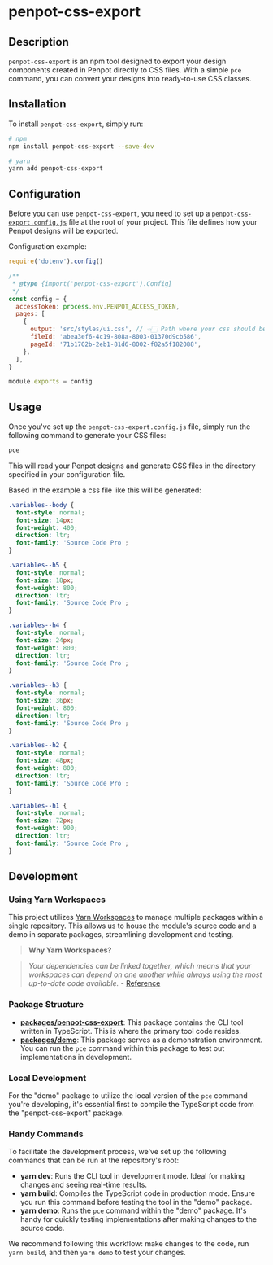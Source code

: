 # penpot-css-export

## Description

`penpot-css-export` is an npm tool designed to export your design components created in Penpot directly to CSS files. With a simple `pce` command, you can convert your designs into ready-to-use CSS classes.

## Installation

To install `penpot-css-export`, simply run:

```bash
# npm
npm install penpot-css-export --save-dev

# yarn
yarn add penpot-css-export
```

## Configuration

Before you can use `penpot-css-export`, you need to set up a [`penpot-css-export.config.js`](./packages/demo/penpot-css-export.config.js) file at the root of your project. This file defines how your Penpot designs will be exported.

Configuration example:

```js
require('dotenv').config()

/**
 * @type {import('penpot-css-export').Config}
 */
const config = {
  accessToken: process.env.PENPOT_ACCESS_TOKEN,
  pages: [
    {
      output: 'src/styles/ui.css', // 👈🏻 Path where your css should be generated.
      fileId: 'abea3ef6-4c19-808a-8003-01370d9cb586',
      pageId: '71b1702b-2eb1-81d6-8002-f82a5f182088',
    },
  ],
}

module.exports = config
```

## Usage

Once you've set up the `penpot-css-export.config.js` file, simply run the following command to generate your CSS files:

```bash
pce
```

This will read your Penpot designs and generate CSS files in the directory specified in your configuration file.

Based in the example a css file like this will be generated:

```css
.variables--body {
  font-style: normal;
  font-size: 14px;
  font-weight: 400;
  direction: ltr;
  font-family: 'Source Code Pro';
}

.variables--h5 {
  font-style: normal;
  font-size: 18px;
  font-weight: 800;
  direction: ltr;
  font-family: 'Source Code Pro';
}

.variables--h4 {
  font-style: normal;
  font-size: 24px;
  font-weight: 800;
  direction: ltr;
  font-family: 'Source Code Pro';
}

.variables--h3 {
  font-style: normal;
  font-size: 36px;
  font-weight: 800;
  direction: ltr;
  font-family: 'Source Code Pro';
}

.variables--h2 {
  font-style: normal;
  font-size: 48px;
  font-weight: 800;
  direction: ltr;
  font-family: 'Source Code Pro';
}

.variables--h1 {
  font-style: normal;
  font-size: 72px;
  font-weight: 900;
  direction: ltr;
  font-family: 'Source Code Pro';
}
```

## Development

### Using Yarn Workspaces

This project utilizes [Yarn Workspaces](https://classic.yarnpkg.com/lang/en/docs/workspaces/) to manage multiple packages within a single repository. This allows us to house the module's source code and a demo in separate packages, streamlining development and testing.

> **Why Yarn Workspaces?**

> _Your dependencies can be linked together, which means that your workspaces can depend on one another while always using the most up-to-date code available._ - [Reference](https://classic.yarnpkg.com/lang/en/docs/workspaces/#toc-why-would-you-want-to-do-this)

### Package Structure

- [**packages/penpot-css-export**](./packages/penpot-css-export/): This package contains the CLI tool written in TypeScript. This is where the primary tool code resides.
- [**packages/demo**](./packages/demo/): This package serves as a demonstration environment. You can run the `pce` command within this package to test out implementations in development.

### Local Development

For the "demo" package to utilize the local version of the `pce` command you're developing, it's essential first to compile the TypeScript code from the "penpot-css-export" package.

### Handy Commands

To facilitate the development process, we've set up the following commands that can be run at the repository's root:

- **yarn dev**: Runs the CLI tool in development mode. Ideal for making changes and seeing real-time results.
- **yarn build**: Compiles the TypeScript code in production mode. Ensure you run this command before testing the tool in the "demo" package.
- **yarn demo**: Runs the `pce` command within the "demo" package. It's handy for quickly testing implementations after making changes to the source code.

We recommend following this workflow: make changes to the code, run `yarn build`, and then `yarn demo` to test your changes.
